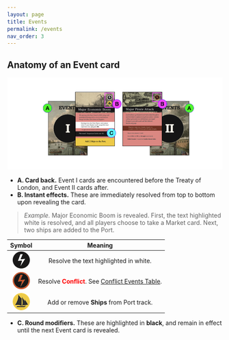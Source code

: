 ```yaml
---
layout: page
title: Events
permalink: /events
nav_order: 3
---
```


## Anatomy of an Event card

![Event cards](/img/events_anatomy.jpg)

- **A. Card back.** Event I cards are encountered before the Treaty of London, and Event II cards after.
- **B. Instant effects.** These are immediately resolved from top to bottom upon revealing the card.
> *Example.* Major Economic Boom is revealed. First, the text highlighted white is resolved, and all players choose to take a Market card. Next, two ships are added to the Port.

| Symbol | Meaning |
| :---: | :---: |
| ![Instant](/img/icons/immediate_event.png) | Resolve the text highlighted in white. |
| ![Conflict](/img/icons/conflict_event.png) | Resolve <span style="color:red"><strong>Conflict</strong></span>. See [Conflict Events Table](/1819rulebook/conflict-events-table). |
| ![Ship](/img/icons/add_ship.png) | Add or remove **Ships** from Port track. |

- **C. Round modifiers.** These are highlighted in **black**, and remain in effect until the next Event card is revealed.
